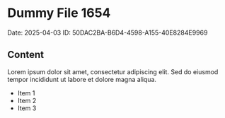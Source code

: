 # Dummy File 1654

Date: 2025-04-03
ID: 50DAC2BA-B6D4-4598-A155-40E8284E9969

## Content

Lorem ipsum dolor sit amet, consectetur adipiscing elit.
Sed do eiusmod tempor incididunt ut labore et dolore magna aliqua.

* Item 1
* Item 2
* Item 3

